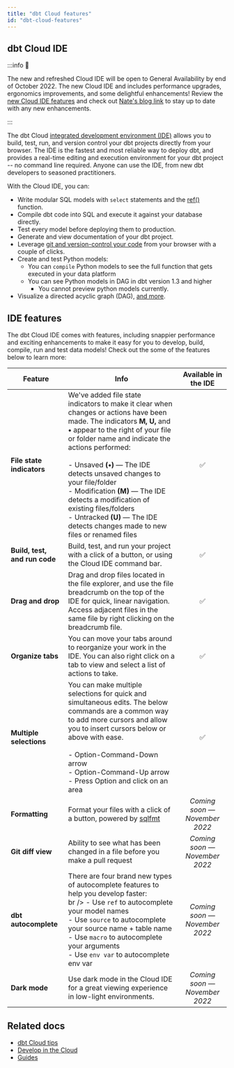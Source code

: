 ```yaml
---
title: "dbt Cloud features"
id: "dbt-cloud-features"
---
```


## dbt Cloud IDE

:::info 📌

The new and refreshed Cloud IDE will be open to General Availability by end of October 2022. The new Cloud IDE and includes performance upgrades, ergonomics improvements, and some delightful enhancements! Review the [new Cloud IDE features](#ide-features) and check out [Nate's blog link](URL) to stay up to date with any new enhancements.

:::

The dbt Cloud [integrated development environment (IDE)](/docs/get-started/develop-in-the-cloud) allows you to build, test, run, and version control your dbt projects directly from your browser. The IDE is the fastest and most reliable way to deploy dbt, and provides a real-time editing and execution environment for your dbt project -- no command line required.  Anyone can use the IDE, from new dbt developers to seasoned practitioners.

With the Cloud IDE, you can:

- Write modular SQL models with `select` statements and the [ref()](/reference/dbt-jinja-functions/ref) function.
- Compile dbt code into SQL and execute it against your database directly.
- Test every model before deploying them to production.
- Generate and view documentation of your dbt project.
- Leverage [git and version-control your code](/docs/collaborate/git/version-control-basics) from your browser with a couple of clicks.
- Create and test Python models:
    * You can `compile` Python models to see the full function that gets executed in your data platform
    * You can see Python models in DAG in dbt version 1.3 and higher
       * You cannot preview python models currently.
- Visualize a directed acyclic graph (DAG), [and more](/docs/get-started/dbt-cloud-tips).

## IDE features
The dbt Cloud IDE comes with features, including snappier performance and exciting enhancements to make it easy for you to develop, build, compile, run and test data models!  Check out the some of the features below to learn more:


| Feature  |  Info | Available in the IDE  |
|---|---|:---:|
| **File state indicators**  |  We've added file state indicators to make it clear when changes or actions have been made. The indicators **M, U,** and **•** appear to the right of your file or folder name and indicate the actions performed: <br /> <br /> - Unsaved **(•)** &mdash; The IDE detects unsaved changes to your file/folder<br /> - Modification **(M)** &mdash; The IDE detects a modification of existing files/folders<br /> - Untracked **(U)** &mdash; The IDE detects changes made to new files or renamed files | ✅ |
| **Build, test, and run code**  | Build, test, and run your project with a click of a button, or using the Cloud IDE command bar.  | ✅ |
| **Drag and drop**  | Drag and drop files located in the file explorer, and use the file breadcrumb on the top of the IDE for quick, linear navigation. Access adjacent files in the same file by right clicking on the breadcrumb file.  | ✅ |
| **Organize tabs**  | You can move your tabs around to reorganize your work in the IDE. You can also right click on a tab to view and select a list of actions to take.  | ✅  |
| **Multiple selections**  | You can make multiple selections for quick and simultaneous edits. The below commands are a common way to add more cursors and allow you to insert cursors below or above with ease.<br /><br /> - Option-Command-Down arrow<br /> - Option-Command-Up arrow<br /> - Press Option and click on an area  |  ✅ |
| **Formatting** | Format your files with a click of a button, powered by [sqlfmt](http://sqlfmt.com/) | _Coming soon &mdash; November 2022_  |
| **Git diff view**  | Ability to see what has been changed in a file before you make a pull request  | _Coming soon &mdash; November 2022_  |
| **dbt autocomplete**  |  There are four brand new types of autocomplete features to help you develop faster:<br />br />  - Use `ref` to autocomplete your model names<br /> - Use `source` to autocomplete your source name + table name<br /> - Use `macro` to autocomplete your arguments<br /> - Use `env var` to autocomplete env var  |  _Coming soon &mdash; November 2022_   |
| **Dark mode**  | Use dark mode in the Cloud IDE for a great viewing experience in low-light environments. | _Coming soon &mdash; November 2022_    |



## Related docs
- [dbt Cloud tips](/docs/get-started/dbt-cloud-tips)
- [Develop in the Cloud](docs/get-started/develop-in-the-cloud)
- [Guides](/docs/get-started/overview)
